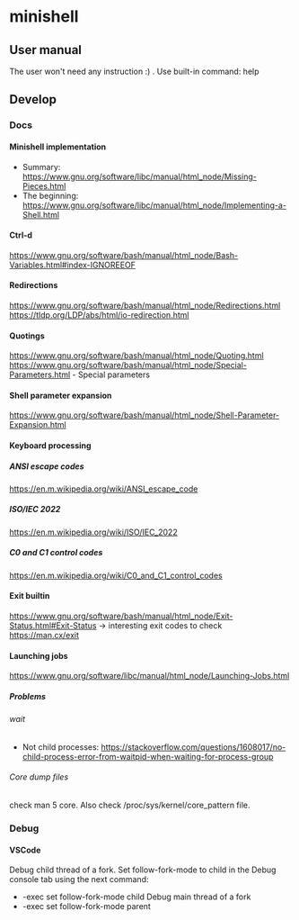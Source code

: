# minishell

## User manual
The user won't need any instruction :) . Use built-in command: help

## Develop
### Docs
#### Minishell implementation
* Summary: https://www.gnu.org/software/libc/manual/html_node/Missing-Pieces.html
* The beginning: https://www.gnu.org/software/libc/manual/html_node/Implementing-a-Shell.html
#### Ctrl-d
https://www.gnu.org/software/bash/manual/html_node/Bash-Variables.html#index-IGNOREEOF
#### Redirections
https://www.gnu.org/software/bash/manual/html_node/Redirections.html
https://tldp.org/LDP/abs/html/io-redirection.html
#### Quotings
https://www.gnu.org/software/bash/manual/html_node/Quoting.html
https://www.gnu.org/software/bash/manual/html_node/Special-Parameters.html -  Special parameters
#### Shell parameter expansion
https://www.gnu.org/software/bash/manual/html_node/Shell-Parameter-Expansion.html
#### Keyboard processing
##### ANSI escape codes
https://en.m.wikipedia.org/wiki/ANSI_escape_code
##### ISO/IEC 2022
https://en.m.wikipedia.org/wiki/ISO/IEC_2022
##### C0 and C1 control codes
https://en.m.wikipedia.org/wiki/C0_and_C1_control_codes

#### Exit builtin
https://www.gnu.org/software/bash/manual/html_node/Exit-Status.html#Exit-Status -> interesting exit codes to check
https://man.cx/exit
#### Launching jobs
https://www.gnu.org/software/libc/manual/html_node/Launching-Jobs.html
##### Problems
###### wait
* Not child processes: https://stackoverflow.com/questions/1608017/no-child-process-error-from-waitpid-when-waiting-for-process-group
###### Core dump files
check man 5 core. Also check /proc/sys/kernel/core_pattern file.

### Debug
#### VSCode
Debug child thread of a fork. Set follow-fork-mode to child in the Debug console tab using the next command:
* -exec set follow-fork-mode child
Debug main thread of a fork
* -exec set follow-fork-mode parent
